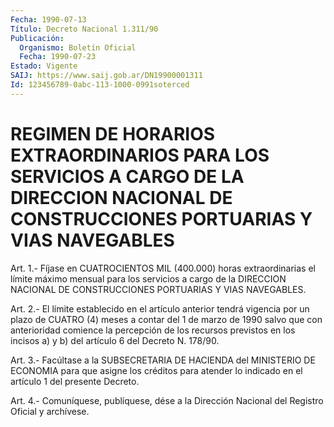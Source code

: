 ```yaml
---
Fecha: 1990-07-13
Título: Decreto Nacional 1.311/90
Publicación:
  Organismo: Boletín Oficial
  Fecha: 1990-07-23
Estado: Vigente
SAIJ: https://www.saij.gob.ar/DN19900001311
Id: 123456789-0abc-113-1000-0991soterced
---
```

# REGIMEN DE HORARIOS EXTRAORDINARIOS PARA LOS SERVICIOS A CARGO DE LA DIRECCION NACIONAL DE CONSTRUCCIONES PORTUARIAS Y VIAS NAVEGABLES

<a id="1"></a>
Art. 1.- Fíjase en CUATROCIENTOS MIL (400.000) horas extraordinarias  el  límite  máximo  mensual  para  los servicios a cargo de la DIRECCION NACIONAL DE CONSTRUCCIONES PORTUARIAS  Y VIAS NAVEGABLES.

<a id="2"></a>
Art.  2.- El límite establecido en el artículo anterior tendrá vigencia por  un  plazo de CUATRO (4) meses a contar del 1 de marzo de 1990 salvo que con  anterioridad  comience  la percepción de los recursos  previstos  en  los  incisos  a) y b) del artículo  6  del Decreto N. 178/90.

<a id="3"></a>
Art.  3.-  Facúltase  a  la  SUBSECRETARIA  DE  HACIENDA  del MINISTERIO  DE  ECONOMIA  para que asigne los créditos para atender lo indicado en el artículo 1 del presente Decreto.

<a id="4"></a>
Art. 4.- Comuníquese, publíquese, dése a la Dirección Nacional del Registro Oficial y archívese.